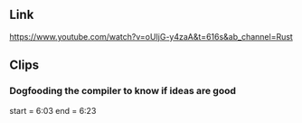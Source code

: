 ## Link
https://www.youtube.com/watch?v=oUIjG-y4zaA&t=616s&ab_channel=Rust

## Clips

### Dogfooding the compiler to know if ideas are good
start = 6:03
end = 6:23

